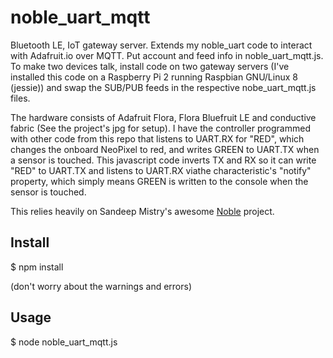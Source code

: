 # noble_uart_mqtt
Bluetooth LE, IoT gateway server. 
Extends my noble_uart code to interact with Adafruit.io over MQTT. 
Put account and feed info in noble_uart_mqtt.js. To make two devices talk, install code on two gateway servers (I've installed this code on a Raspberry Pi 2 running Raspbian GNU/Linux 8 (jessie)) and swap the SUB/PUB feeds in the respective nobe_uart_mqtt.js files.

The hardware consists of Adafruit Flora, Flora Bluefruit LE and conductive fabric (See the project's jpg for setup). I have the controller programmed with other code from this repo that listens to UART.RX for "RED", which changes the onboard NeoPixel to red, and writes GREEN to UART.TX when a sensor is touched. This javascript code inverts TX and RX so it can write "RED" to UART.TX and listens to UART.RX viathe characteristic's "notify" property, which simply means GREEN is written to the console when the sensor is touched.

This relies heavily on Sandeep Mistry's awesome [Noble](https://github.com/sandeepmistry/noble) project.

## Install
$ npm install

(don't worry about the warnings and errors)
## Usage
$ node noble_uart_mqtt.js
